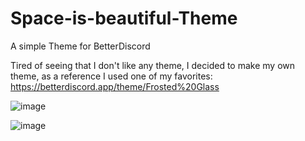 # Space-is-beautiful-Theme
A simple Theme for BetterDiscord 

Tired of seeing that I don't like any theme, I decided to make my own theme, as a reference I used one of my favorites: https://betterdiscord.app/theme/Frosted%20Glass


![image](https://user-images.githubusercontent.com/95938271/160248213-7678d4be-ec37-4b20-8b70-a982317623a0.png)


![image](https://user-images.githubusercontent.com/95938271/160248218-3ab42a62-6579-4a9f-8b82-0a1ebf542c77.png)
